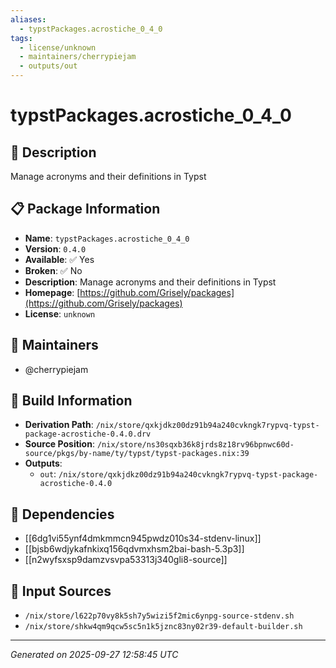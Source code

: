 ```yaml
---
aliases:
  - typstPackages.acrostiche_0_4_0
tags:
  - license/unknown
  - maintainers/cherrypiejam
  - outputs/out
---
```


# typstPackages.acrostiche_0_4_0

## 📝 Description

Manage acronyms and their definitions in Typst

## 📋 Package Information

- **Name**: `typstPackages.acrostiche_0_4_0`
- **Version**: `0.4.0`
- **Available**: ✅ Yes
- **Broken**: ✅ No
- **Description**: Manage acronyms and their definitions in Typst
- **Homepage**: [https://github.com/Grisely/packages](https://github.com/Grisely/packages)
- **License**: `unknown`
## 👥 Maintainers

- @cherrypiejam


## 🔧 Build Information

- **Derivation Path**: `/nix/store/qxkjdkz00dz91b94a240cvkngk7rypvq-typst-package-acrostiche-0.4.0.drv`
- **Source Position**: `/nix/store/ns30sqxb36k8jrds8z18rv96bpnwc60d-source/pkgs/by-name/ty/typst/typst-packages.nix:39`
- **Outputs**:
  - `out`:  `/nix/store/qxkjdkz00dz91b94a240cvkngk7rypvq-typst-package-acrostiche-0.4.0`

## 🔗 Dependencies

- [[6dg1vi55ynf4dmkmmcn945pwdz010s34-stdenv-linux]]
- [[bjsb6wdjykafnkixq156qdvmxhsm2bai-bash-5.3p3]]
- [[n2wyfsxsp9damzvsvpa53313j340gli8-source]]

## 📁 Input Sources

- `/nix/store/l622p70vy8k5sh7y5wizi5f2mic6ynpg-source-stdenv.sh`
- `/nix/store/shkw4qm9qcw5sc5n1k5jznc83ny02r39-default-builder.sh`

---
*Generated on 2025-09-27 12:58:45 UTC*
